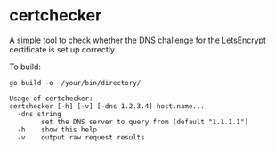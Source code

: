 # certchecker

A simple tool to check whether the DNS challenge for the LetsEncrypt certificate is set up correctly.

To build:
```
go build -o ~/your/bin/directory/
```

```
Usage of certchecker:
certchecker [-h] [-v] [-dns 1.2.3.4] host.name...
  -dns string
        set the DNS server to query from (default "1.1.1.1")
  -h    show this help
  -v    output raw request results
```
